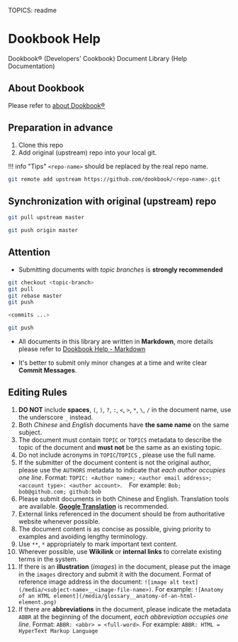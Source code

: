 TOPICS: readme

# Dookbook Help

Dookbook&reg; (Developers' Cookbook) Document Library (Help Documentation)

## About Dookbook

Please refer to [about Dookbook&reg;](https://dookbook.info/about/)

## Preparation in advance

1. Clone this repo
2. Add original (upstream) repo into your local git.

!!! info "Tips"
    `<repo-name>` should be replaced by the real repo name.

```bash
git remote add upstream https://github.com/dookbook/<repo-name>.git
```

## Synchronization with original (upstream) repo

```bash
git pull upstream master

git push origin master
```

## Attention

- Submitting documents with *topic branches* is **strongly recommended**

```bash
git checkout <topic-branch>
git pull
git rebase master
git push

<commits ...>

git push
```

- All documents in this library are written in **Markdown**,
more details please refer to [Dookbook Help - Markdown](https://dookbook.info/en/help/markdown/)

- It's better to submit only minor changes at a time and write clear **Commit Messages**.

## Editing Rules

1. **DO NOT** include **spaces**, `(`, `)`, `?`, `:`, `<`, `>`, `*`, `\`, `/` in the document name, use
   the underscore `_` instead.
2. Both *Chinese* and *English* documents have **the same name** on the same subject.
3. The document must contain `TOPIC` or `TOPICS` metadata to describe the topic of the document and
   **must not** be the same as an existing topic.
4. Do not include acronyms in `TOPIC`/`TOPICS` , please use the full name.
5. If the submitter of the document content is not the original author, please use the `AUTHORS`
   metadata to indicate that *each author occupies one line*. Format:
   `TOPIC: <Author name>; <author email address>; <account type>: <author account>`.
   For example: `Bob; bob@github.com; github:bob`
6. Please submit documents in both Chinese and English. Translation tools are available.
   **[Google Translation](https://translate.google.cn/)** is recommended.
7. External links referenced in the document should be from authoritative website whenever possible.
8. The document content is as concise as possible, giving priority to examples and avoiding lengthy terminology.
9. Use `**`, `*` appropriately to mark important text content.
10. Wherever possible, use **Wikilink** or **internal links** to correlate existing terms in the system.
11. If there is an **illustration** (*images*) in the document, please put the image in the `images`
    directory and submit it with the document. Format of reference image address in the document:
    `![image alt text](/media/<subject-name>__<image-file-name>)`.
    For example: `![Anatomy of an HTML element](/media/glossary__anatomy-of-an-html-element.png)`
12. If there are **abbreviations** in the document, please indicate the metadata `ABBR` at the
    beginning of the document, *each abbreviation occupies one line*. Format:
    `ABBR: <abbr> = <full-word>`. For example: `ABBR: HTML = HyperText Markup Language`
